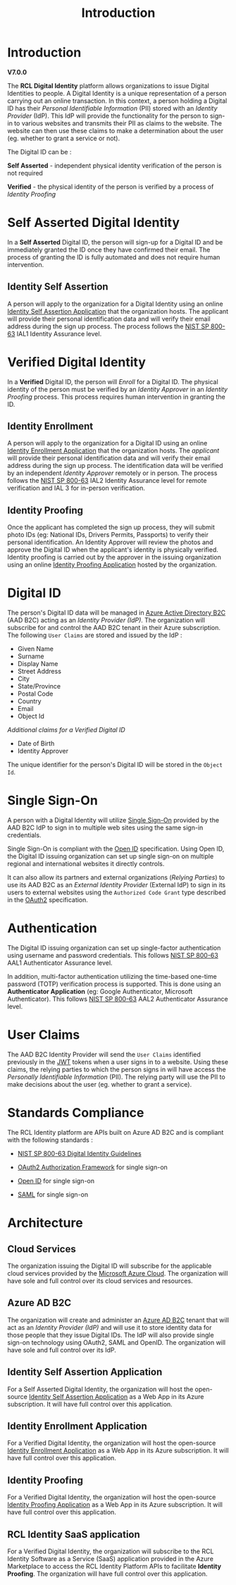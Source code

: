 ﻿---
title: Introduction
description: The RCL Digital Identity platform allows organizations to issue Digital Identities to persons.
has_children: false
nav_order: 1
---

# Introduction
**V7.0.0**

The **RCL Digital Identity** platform allows organizations to issue Digital Identities to people. A Digital Identity is a unique representation of a person carrying out an online transaction. In this context, a person holding a Digital ID has their *Personal Identifiable Information* (PII) stored with an *Identity Provider* (IdP). This IdP will provide the functionality for the person to sign-in to various websites and transmits their PII as claims to the website. The website can then use these claims to make a determination about the user (eg. whether to grant a service or not). 

The Digital ID can be :

**Self Asserted** - independent physical identity verification of the person is not required

**Verified** - the physical identity of the person is verified by a process of *Identity Proofing*

# Self Asserted Digital Identity

In a **Self Asserted** Digital ID, the person will sign-up for a Digital ID and be immediately granted the ID once they have confirmed their email. The process of granting the ID is fully automated and does not require human intervention.

## Identity Self Assertion

A person will apply to the organization for a Digital Identity using an online [Identity Self Assertion Application](https://github.com/rcladmin/RCL.Core/tree/master/src/RCL.Identity/RCL.Core.Identity.SelfAssertion) that the organization hosts. The applicant will provide their personal identification data and will verify their email address during the sign up process. The process follows the [NIST SP 800-63](https://nvlpubs.nist.gov/nistpubs/SpecialPublications/NIST.SP.800-63a.pdf) IAL1 Identity Assurance level. 

# Verified Digital Identity

In a **Verified** Digital ID, the person will *Enroll* for a Digital ID. The physical identity of the person must be verified by an *Identity Approver* in an *Identity Proofing* process. This process requires human intervention in granting the ID.

## Identity Enrollment

A person will apply to the organization for a Digital ID using an online [Identity Enrollment Application](https://github.com/rcladmin/RCL.Core/tree/master/src/RCL.Identity/RCL.Core.Identity.Enrollment) that the organization hosts. The *applicant* will provide their personal identification data and will verify their email address during the sign up process. The identification data will be verified by an independent *Identity Approver* remotely or in person. The process follows the [NIST SP 800-63](https://nvlpubs.nist.gov/nistpubs/SpecialPublications/NIST.SP.800-63a.pdf) IAL2 Identity Assurance level for remote verification and IAL 3 for in-person verification. 

## Identity Proofing

Once the applicant has completed the sign up process, they will submit photo IDs (eg: National IDs, Drivers Permits, Passports) to verify their personal identification. An Identity Approver will review the photos and approve the Digital ID when the applicant's identity is physically verified. Identity proofing is carried out by the approver in the issuing organization using an online [Identity Proofing Application](https://github.com/rcladmin/RCL.Core/tree/master/src/RCL.Identity/RCL.Core.Identity.Proofing.Portal) hosted by the organization.

# Digital ID

The person's Digital ID data will be managed in [Azure Active Directory B2C](https://learn.microsoft.com/en-us/azure/active-directory-b2c/overview) (AAD B2C) acting as an *Identity Provider (IdP)*. The organization will subscribe for and control the AAD B2C tenant in their Azure subscription. The following ``User Claims`` are stored and issued by the IdP :

- Given Name
- Surname
- Display Name
- Street Address
- City
- State/Province
- Postal Code
- Country
- Email
- Object Id

*Additional claims for a Verified Digital ID*
 
 - Date of Birth
 - Identity Approver

The unique identifier for the person's Digital ID will be stored in the ``Object Id``.

# Single Sign-On
A person with a Digital Identity will utilize [Single Sign-On](https://learn.microsoft.com/en-us/azure/active-directory-b2c/custom-policy-reference-sso) provided by the AAD B2C IdP to sign in to multiple web sites using the same sign-in credentials.

Single Sign-On is compliant with the [Open ID](https://learn.microsoft.com/en-us/azure/active-directory-b2c/openid-connect) specification. Using Open ID, the Digital ID issuing organization can set up single sign-on on multiple regional and international websites it directly controls. 

It can also allow its partners and external organizations (*Relying Parties*) to use its AAD B2C as an *External Identity Provider* (External IdP) to sign in its users to external websites using the ``Authorized Code Grant`` type described in the [OAuth2](https://www.rfc-editor.org/rfc/rfc6749) specification.

# Authentication

The Digital ID issuing organization can set up single-factor authentication using username and password credentials. This follows [NIST SP 800-63](https://nvlpubs.nist.gov/nistpubs/SpecialPublications/NIST.SP.800-63b.pdf) AAL1 Authenticator Assurance level.

In addition, multi-factor authentication utilizing the time-based one-time password (TOTP) verification process is supported. This is done using an **Authenticator Application** (eg: Google Authenticator, Microsoft Authenticator). This follows [NIST SP 800-63](https://nvlpubs.nist.gov/nistpubs/SpecialPublications/NIST.SP.800-63b.pdf) AAL2 Authenticator Assurance level.


# User Claims

The AAD B2C Identity Provider will send the ``User Claims`` identified previously in the [JWT](https://www.rfc-editor.org/rfc/rfc7519) tokens when a user signs in to a website. Using these claims, the relying parties to which the person signs in will have access the *Personally Identifiable Information* (PII). The relying party will use the PII to make decisions about the user (eg. whether to grant a service).

# Standards Compliance

The RCL Identity platform are APIs built on Azure AD B2C and is compliant with the following standards :

- [NIST SP 800-63 Digital Identity Guidelines](https://pages.nist.gov/800-63-3/)

- [OAuth2 Authorization Framework](https://datatracker.ietf.org/doc/html/rfc6749) for single sign-on

- [Open ID](https://openid.net/developers/specs/) for single sign-on

- [SAML](http://saml.xml.org/saml-specifications) for single sign-on

# Architecture

## Cloud Services

The organization issuing the Digital ID will subscribe for the applicable cloud services provided by the [Microsoft Azure Cloud](https://azure.microsoft.com/en-us/). The organization will have sole and full control over its cloud services and resources. 

## Azure AD B2C

The organization will create and administer an [Azure AD B2C](https://azure.microsoft.com/en-us/services/active-directory/external-identities/b2c/) tenant that will act as an *Identity Provider (IdP)* and will use it to store identity data for those people that they issue Digital IDs. The IdP will also provide single sign-on technology using OAuth2, SAML and OpenID. The organization will have sole and full control over its IdP.

## Identity Self Assertion Application

For a Self Asserted Digital Identity, the organization will host the open-source [Identity Self Assertion Application](https://github.com/rcladmin/RCL.Core/tree/master/src/RCL.Identity/RCL.Core.Identity.Enrollment) as a Web App in its Azure subscription. It will have full control over this application.

## Identity Enrollment Application

For a Verified Digital Identity, the organization will host the open-source [Identity Enrollment Application](https://github.com/rcladmin/RCL.Core/tree/master/src/RCL.Identity/RCL.Core.Identity.Enrollment) as a Web App in its Azure subscription. It will have full control over this application.

## Identity Proofing

For a Verified Digital Identity, the organization will host the open-source [Identity Proofing Application](https://github.com/rcladmin/RCL.Core/tree/master/src/RCL.Identity/RCL.Core.Identity.Proofing.Portal) as a Web App in its Azure subscription. It will have full control over this application.

## RCL Identity SaaS application

For a Verified Digital Identity, the organization will subscribe to the RCL Identity Software as a Service (SaaS) application provided in the Azure Marketplace to access the RCL Identity Platform APIs to facilitate **Identity Proofing**. The organization will have full control over this application.
